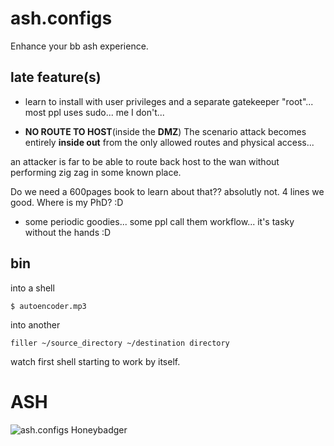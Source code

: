 # ash.configs
Enhance your bb ash experience.

## late feature(s)

- learn to install with user privileges and a separate gatekeeper "root"... most ppl uses sudo... me I don't...

- **NO ROUTE TO HOST**(inside the **DMZ**) The scenario attack becomes entirely **inside out** from the only allowed routes and physical access...

an attacker is far to be able to route back host to the wan without performing zig zag in some known place.

Do we need a 600pages book to learn about that?? absolutly not. 4 lines we good. Where is my PhD? :D

- some periodic goodies... some ppl call them workflow... it's tasky without the hands :D

## bin

into a shell

```$ autoencoder.mp3```

into another

```filler ~/source_directory ~/destination directory```


watch first shell starting to work by itself.


# ASH
![ash.configs Honeybadger](.ungenannt_nachteule.ANS.png)
